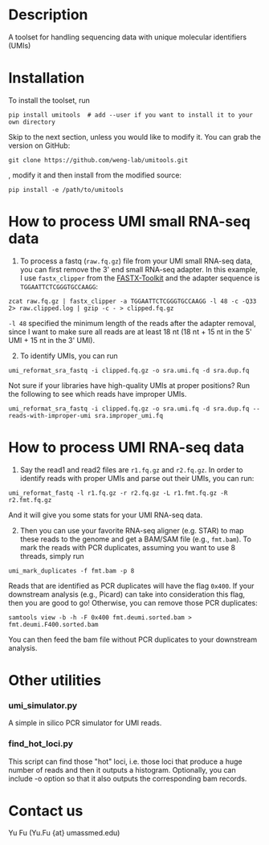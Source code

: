 # Description
A toolset for handling sequencing data with unique molecular identifiers (UMIs)

# Installation
To install the toolset, run

`pip install umitools  # add --user if you want to install it to your own directory`

Skip to the next section, unless you would like to modify it. You can grab the version on GitHub:

`git clone https://github.com/weng-lab/umitools.git` 

, modify it and then install from the modified source: 

`pip install -e /path/to/umitools`

# How to process UMI small RNA-seq data
1. To process a fastq (`raw.fq.gz`) file from your UMI small RNA-seq data, you can first remove the 3' end small RNA-seq adapter. In this example, I use `fastx_clipper` from the [FASTX-Toolkit](http://hannonlab.cshl.edu/fastx_toolkit/) and the adapter sequence is `TGGAATTCTCGGGTGCCAAGG`:

`zcat raw.fq.gz | fastx_clipper -a TGGAATTCTCGGGTGCCAAGG -l 48 -c -Q33 2> raw.clipped.log | gzip -c - > clipped.fq.gz`

`-l 48` specified the minimum length of the reads after the adapter removal, since I want to make sure all reads are at least 18 nt (18 nt + 15 nt in the 5' UMI + 15 nt in the 3' UMI).

2. To identify UMIs, you can run

`umi_reformat_sra_fastq -i clipped.fq.gz -o sra.umi.fq -d sra.dup.fq`

Not sure if your libraries have high-quality UMIs at proper positions? Run the following to see which reads have improper UMIs.

`umi_reformat_sra_fastq -i clipped.fq.gz -o sra.umi.fq -d sra.dup.fq --reads-with-improper-umi sra.improper_umi.fq`

# How to process UMI RNA-seq data

1. Say the read1 and read2 files are `r1.fq.gz` and `r2.fq.gz`. In order to identify reads with proper UMIs and parse out their UMIs, you can run:

`umi_reformat_fastq -l r1.fq.gz -r r2.fq.gz -L r1.fmt.fq.gz -R r2.fmt.fq.gz`

And it will give you some stats for your UMI RNA-seq data.

2. Then you can use your favorite RNA-seq aligner (e.g. STAR) to map these reads to the genome and get a BAM/SAM file (e.g., `fmt.bam`). To mark the reads with PCR duplicates, assuming you want to use 8 threads, simply run

`umi_mark_duplicates -f fmt.bam -p 8`

Reads that are identified as PCR duplicates will have the flag `0x400`. If your downstream analysis (e.g., Picard) can take into consideration this flag, then you are good to go! Otherwise, you can remove those PCR duplicates:

`samtools view -b -h -F 0x400 fmt.deumi.sorted.bam > fmt.deumi.F400.sorted.bam`

You can then feed the bam file without PCR duplicates to your downstream analysis.

# Other utilities

### umi_simulator.py
A simple in silico PCR simulator for UMI reads.

### find_hot_loci.py
This script can find those "hot" loci, i.e. those loci that produce a huge number of reads and then it outputs a histogram. Optionally, you can include -o option so that it also outputs the corresponding bam records.

# Contact us
Yu Fu (Yu.Fu {at} umassmed.edu)

